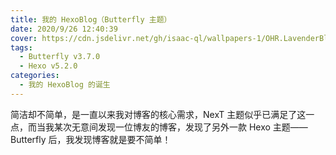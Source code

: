 ```yaml
---
title: 我的 HexoBlog（Butterfly 主题）
date: 2020/9/26 12:40:39
cover: https://cdn.jsdelivr.net/gh/isaac-ql/wallpapers-1/OHR.LavenderBlooms_ZH-CN5541892943_1920x1080.jpg
tags:
  - Butterfly v3.7.0
  - Hexo v5.2.0
categories:
  - 我的 HexoBlog 的诞生
---
```


简洁却不简单，是一直以来我对博客的核心需求，NexT 主题似乎已满足了这一点，而当我某次无意间发现一位博友的博客，发现了另外一款 Hexo 主题——Butterfly 后，我发现博客就是要不简单！

<!-- more -->


